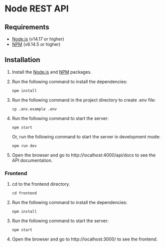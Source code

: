 # Node REST API

## Requirements

- [Node.js](https://nodejs.org/en/) (v14.17 or higher)
- [NPM](https://www.npmjs.com/) (v6.14.5 or higher)

## Installation

1. Install the [Node.js](https://nodejs.org/en/) and [NPM](https://www.npmjs.com/) packages.

2. Run the following command to install the dependencies:

   ```
   npm install
   ```

3. Run the following command in the project directory to create .env file:

   ```
   cp .env.example .env
   ```

4. Run the following command to start the server:

   ```
   npm start
   ```

   Or, run the following command to start the server in development mode:

   ```
   npm run dev
   ```

5. Open the browser and go to http://localhost:4000/api/docs to see the API documentation.

### Frontend

1. cd to the frontend directory.
   ```
   cd frontend
   ```
2. Run the following command to install the dependencies:

   ```
   npm install
   ```

3. Run the following command to start the server:

   ```
   npm start
   ```

4. Open the browser and go to http://localhost:3000/ to see the frontend.

